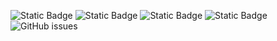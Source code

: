 ![Static Badge](https://img.shields.io/badge/blacklists-60-000000) ![Static Badge](https://img.shields.io/badge/blacklisted-2524270-cc0000) ![Static Badge](https://img.shields.io/badge/whitelisted-2244-00CC00) ![Static Badge](https://img.shields.io/badge/streaming_blacklist-28107-000000) ![GitHub issues](https://img.shields.io/github/issues/fabriziosalmi/blacklists)
